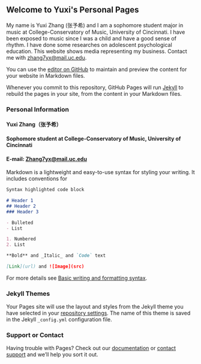 ## Welcome to Yuxi's Personal Pages

My name is Yuxi Zhang (张予希) and I am a sophomore student major in music at College-Conservatory of Music, University of Cincinnati. I have been exposed to music since I was a child and have a good sense of rhythm. I have done some researches on adolescent psychological education. This website shows media representing my business. Contact me with zhang7yx@mail.uc.edu.

You can use the [editor on GitHub](https://github.com/20Ace/20Acegithub.io/edit/gh-pages/index.md) to maintain and preview the content for your website in Markdown files.

Whenever you commit to this repository, GitHub Pages will run [Jekyll](https://jekyllrb.com/) to rebuild the pages in your site, from the content in your Markdown files.

### Personal Information
#### Yuxi Zhang（张予希）
#### Sophomore student at College-Conservatory of Music, University of Cincinnati
#### E-mail: Zhang7yx@mail.uc.edu

Markdown is a lightweight and easy-to-use syntax for styling your writing. It includes conventions for

```markdown
Syntax highlighted code block

# Header 1
## Header 2
### Header 3

- Bulleted
- List

1. Numbered
2. List

**Bold** and _Italic_ and `Code` text

[Link](url) and ![Image](src)
```

For more details see [Basic writing and formatting syntax](https://docs.github.com/en/github/writing-on-github/getting-started-with-writing-and-formatting-on-github/basic-writing-and-formatting-syntax).

### Jekyll Themes

Your Pages site will use the layout and styles from the Jekyll theme you have selected in your [repository settings](https://github.com/20Ace/20Acegithub.io/settings/pages). The name of this theme is saved in the Jekyll `_config.yml` configuration file.

### Support or Contact

Having trouble with Pages? Check out our [documentation](https://docs.github.com/categories/github-pages-basics/) or [contact support](https://support.github.com/contact) and we’ll help you sort it out.
